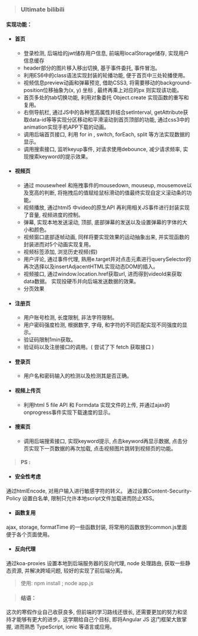 > ### Ultimate bilibili


#### 实现功能：

* #### 首页

  * 登录检测, 后端给的jwt储存用户信息, 前端用localStorage储存, 实现用户信息缓存
  * header部分的图片移入移出切换, 基于事件委托, 事件冒泡。
  * 利用ES6中的class语法实现封装的轮播功能, 便于首页中三处轮播使用。
  * 视频信息preview动画和弹幕预览, 借助CSS3, 将需要移动的background-position位移抽象为(x, y) 坐标 , 最终再乘上对应的px 则实现该功能。
  * 首页多处的tab切换功能, 利用对象委托 Object.create 实现函数的重写和复用。
  * 右侧导航栏,  通过JS中的各种宽高属性并结合setInterval,  getAttribute获取data-id等等实现分区移动和平滑滚动到首页顶部的功能, 通过css3中的animation实现手机APP下载的动画。
  * 调用后端首页接口, 利用 for in , switch, forEach, split 等方法实现数据的显示。
  * 调用搜索接口, 监听keyup事件, 对请求使用debounce, 减少请求频率, 实现搜索keyword的提示效果。


* #### 视频页

  * 通过 mousewheel 和拖拽事件的mousedown, mouseup, mousemove以及宽高的判断, 将拖拽后的值赋给鼠标滑动的值最终实现自定义滚动条的功能。
  * 视频播放, 通过html5 中video的原生API 再利用相关JS事件进行封装实现了音量, 视频进度的控制。
  * 弹幕, 实现本地发送滚动, 顶部, 底部弹幕的发送以及设置弹幕的字体的大小和颜色。
  * 视频窗口底部逐帧动画, 同样将要实现效果的运动抽象出来, 并实现函数的封装进而对5个动画实现复用。
  * 视频标签添加, 浏览历史视频(假)
  * 用户评论, 通过事件代理, 熟用e.target并对点击元素进行querySelector的再次选择以及insertAdjacentHTML实现动态DOM的插入。
  * 视频接口, 通过window.location.href获取url, 进而得到videoId来获取data数据。 实现投硬币并向后端发送数据的效果。
  * 分页效果


* #### 注册页

  * 用户账号检测, 长度限制, 非法字符限制。
  * 用户密码强度检测, 根据数字, 字母, 和字符的不同匹配实现不同强度的显示。
  * 验证码限制1min获取。
  * 验证码以及注册接口的调用。( 尝试了下 fetch 获取接口 )


* #### 登录页

  * 用户名和密码输入的检测以及检测其是否正确。

* #### 视频上传页

  * 利用html 5 file API 和 Formdata 实现文件的上传, 并通过ajax的onprogress事件实现下载速度的显示。


* #### 搜索页

  * 调用后端搜索接口, 实现keyword提示, 点击keyword再显示数据, 点击分页实现下一页数据的再次加载, 点击视频图片跳转到视频页的功能。

> #### PS :

* #### 安全性考虑

通过htmlEncode, 对用户输入进行敏感字符的转义。 通过设置Content-Security-Policy 设置白名单, 限制只允许本地script文件加载进而防止XSS。

* #### 函数复用

ajax, storage, formatTime 的一些函数封装, 将常用的函数放到common.js里面便于各个页面使用。

* ####  反向代理

通过koa-proxies 设置本地到后端服务器的反向代理, node 处理路由, 获取一些静态资源, 并解决跨域问题, 较好的实现了前后端分离。

> 使用:  npm install ; node app.js

> #### 结语： 

这次的寒假作业自己收获良多, 但前端的学习路线还很长, 还需要更加的努力和坚持才能够有更大的进步。这学期给自己个目标,  即将Angular JS 这门框架大致掌握,  进而熟悉 TypeScript, ionic 等语言或应用。











